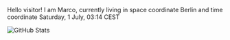 Hello visitor! I am Marco, currently living in space coordinate Berlin and time coordinate Saturday, 1 July, 03:14 CEST

![GitHub Stats](https://github-readme-stats.vercel.app/api?username=OxMarco)
